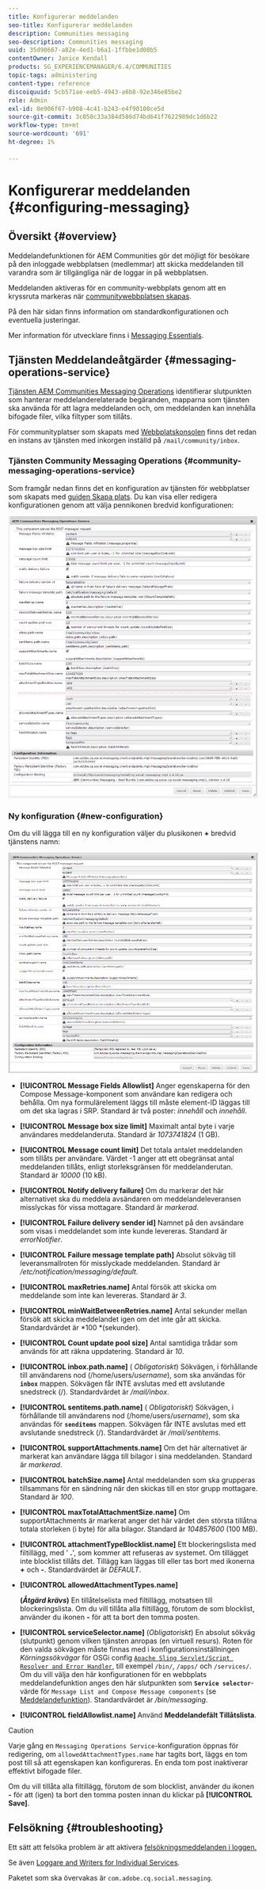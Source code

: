 ```yaml
---
title: Konfigurerar meddelanden
seo-title: Konfigurerar meddelanden
description: Communities messaging
seo-description: Communities messaging
uuid: 35d98667-a82e-4ed1-b6a1-1ffbbe1d08b5
contentOwner: Janice Kendall
products: SG_EXPERIENCEMANAGER/6.4/COMMUNITIES
topic-tags: administering
content-type: reference
discoiquuid: 5cb571ae-eeb5-4943-a6b8-92e346e85be2
role: Admin
exl-id: 0e906f67-b908-4c41-b243-e4f90100ce5d
source-git-commit: 3c050c33a384d586d74bd641f7622989dc1d6b22
workflow-type: tm+mt
source-wordcount: '691'
ht-degree: 1%

---
```


# Konfigurerar meddelanden {#configuring-messaging}

## Översikt {#overview}

Meddelandefunktionen för AEM Communities gör det möjligt för besökare på den inloggade webbplatsen (medlemmar) att skicka meddelanden till varandra som är tillgängliga när de loggar in på webbplatsen.

Meddelanden aktiveras för en community-webbplats genom att en kryssruta markeras när [communitywebbplatsen skapas](sites-console.md).

På den här sidan finns information om standardkonfigurationen och eventuella justeringar.

Mer information för utvecklare finns i [Messaging Essentials](essentials-messaging.md).

## Tjänsten Meddelandeåtgärder {#messaging-operations-service}

[Tjänsten AEM Communities Messaging Operations](http://localhost:4502/system/console/configMgr/com.adobe.cq.social.messaging.client.endpoints.impl.MessagingOperationsServiceImpl) identifierar slutpunkten som hanterar meddelanderelaterade begäranden, mapparna som tjänsten ska använda för att lagra meddelanden och, om meddelanden kan innehålla bifogade filer, vilka filtyper som tillåts.

För communityplatser som skapats med [Webbplatskonsolen](sites-console.md) finns det redan en instans av tjänsten med inkorgen inställd på `/mail/community/inbox`.

### Tjänsten Community Messaging Operations {#community-messaging-operations-service}

Som framgår nedan finns det en konfiguration av tjänsten för webbplatser som skapats med [guiden Skapa plats](sites-console.md). Du kan visa eller redigera konfigurationen genom att välja pennikonen bredvid konfigurationen:

![chlimage_1-63](assets/chlimage_1-63.png)

### Ny konfiguration {#new-configuration}

Om du vill lägga till en ny konfiguration väljer du plusikonen **+** bredvid tjänstens namn:

![chlimage_1-64](assets/chlimage_1-64.png)

* **[!UICONTROL Message Fields Allowlist]**
Anger egenskaperna för den Compose Message-komponent som användare kan redigera och behålla. Om nya formulärelement läggs till måste element-ID läggas till om det ska lagras i SRP. Standard är två poster: 
*innehåll* och  *innehåll*.

* **[!UICONTROL Message box size limit]**
Maximalt antal byte i varje användares meddelanderuta. Standard är 
*1073741824*  (1 GB).

* **[!UICONTROL Message count limit]**
Det totala antalet meddelanden som tillåts per användare. Värdet -1 anger att ett obegränsat antal meddelanden tillåts, enligt storleksgränsen för meddelanderutan. Standard är 
*10000* (10 kB).

* **[!UICONTROL Notify delivery failure]**
Om du markerar det här alternativet ska du meddela avsändaren om meddelandeleveransen misslyckas för vissa mottagare. Standard är 
*markerad*.

* **[!UICONTROL Failure delivery sender id]**
Namnet på den avsändare som visas i meddelandet som inte kunde levereras. Standard är 
*errorNotifier*.

* **[!UICONTROL Failure message template path]**
Absolut sökväg till leveransmallroten för misslyckade meddelanden. Standard är 
*/etc/notification/messaging/default*.

* **[!UICONTROL maxRetries.name]**
Antal försök att skicka om meddelande som inte kan levereras. Standard är 
*3*.

* **[!UICONTROL minWaitBetweenRetries.name]**
Antal sekunder mellan försök att skicka meddelandet igen om det inte går att skicka. Standardvärdet är *100 *(sekunder).

* **[!UICONTROL Count update pool size]**
Antal samtidiga trådar som används för att räkna uppdatering. Standard är 
*10*.

* **[!UICONTROL inbox.path.name]**
(
*Obligatoriskt*) Sökvägen, i förhållande till användarens nod (/home/users/*username*), som ska användas för  **`inbox`** mappen. Sökvägen får INTE avslutas med ett avslutande snedstreck (/). Standardvärdet är */mail/inbox*.

* **[!UICONTROL sentitems.path.name]**
(
*Obligatoriskt*) Sökvägen, i förhållande till användarens nod (/home/users/*username*), som ska användas för  **`senditems`** mappen. Sökvägen får INTE avslutas med ett avslutande snedstreck (/). Standardvärdet är */mail/sentitems*.

* **[!UICONTROL supportAttachments.name]**
Om det här alternativet är markerat kan användare lägga till bilagor i sina meddelanden. Standard är 
*markerad*.

* **[!UICONTROL batchSize.name]**
Antal meddelanden som ska grupperas tillsammans för en sändning när den skickas till en stor grupp mottagare. Standard är 
*100*.

* **[!UICONTROL maxTotalAttachmentSize.name]**
Om supportAttachments är markerat anger det här värdet den största tillåtna totala storleken (i byte) för alla bilagor. Standard är 
*104857600*  (100 MB).

* **[!UICONTROL attachmentTypeBlocklist.name]**
Ett blockeringslista med filtillägg, med &#39;
**.**&#39;, som kommer att refuseras av systemet. Om tillägget inte blocklist tillåts det. Tillägg kan läggas till eller tas bort med ikonerna **+** och **-**. Standardvärdet är *DEFAULT*.

* **[!UICONTROL allowedAttachmentTypes.name]**

   **(*Åtgärd krävs*)** En tillåtelselista med filtillägg, motsatsen till blockeringslista. Om du vill tillåta alla filtillägg, förutom de som blocklist, använder du ikonen **-** för att ta bort den tomma posten.

* **[!UICONTROL serviceSelector.name]**
(*Obligatoriskt*) En absolut sökväg (slutpunkt) genom vilken tjänsten anropas (en virtuell resurs). Roten för den valda sökvägen måste finnas med i konfigurationsinställningen *Körningssökvägar* för OSGi config [ `Apache Sling Servlet/Script Resolver and Error Handler`](http://localhost:4502/system/console/configMgr/org.apache.sling.servlets.resolver.SlingServletResolver), till exempel `/bin/`, `/apps/` och `/services/`. Om du vill välja den här konfigurationen för en webbplats meddelandefunktion anges den här slutpunkten som **`Service selector`**-värde för `Message List and Compose Message components` (se [Meddelandefunktion](configure-messaging.md)). Standardvärdet är */bin/messaging*.

* **[!UICONTROL fieldAllowlist.name]**
Använd 
**Meddelandefält Tillåtslista**.

>[!CAUTION]
>
>Varje gång en `Messaging Operations Service`-konfiguration öppnas för redigering, om `allowedAttachmentTypes.name` har tagits bort, läggs en tom post till så att egenskapen kan konfigureras. En enda tom post inaktiverar effektivt bifogade filer.
>
>Om du vill tillåta alla filtillägg, förutom de som blocklist, använder du ikonen **-** för att (igen) ta bort den tomma posten innan du klickar på **[!UICONTROL Save]**.

## Felsökning {#troubleshooting}

Ett sätt att felsöka problem är att aktivera [felsökningsmeddelanden i loggen.](../../help/sites-administering/troubleshooting.md)

Se även [Loggare and Writers for Individual Services](../../help/sites-deploying/configure-logging.md#loggers-and-writers-for-individual-services).

Paketet som ska övervakas är `com.adobe.cq.social.messaging`.
